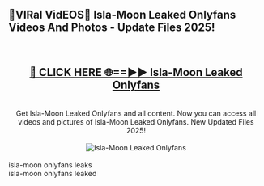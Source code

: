 <h2>🔴VIRal VidEOS🔴 Isla-Moon Leaked Onlyfans Videos And Photos - Update Files 2025!</h2>
<br>
<div align="center">
<h2><a href="https://virallinks.top/Hdb6NB" rel="nofollow">🔴 CLICK HERE 🌐==►► Isla-Moon Leaked Onlyfans</a></h2>
<br>
Get Isla-Moon Leaked Onlyfans and all content. Now you can access all videos and pictures of Isla-Moon Leaked Onlyfans. New Updated Files 2025!
<br>
<br>
<a href="https://virallinks.top/Hdb6NB" rel="nofollow" data-target="animated-image.originalLink"><img src="https://i.imgur.com/dJHk4Zq.gif)" alt="Isla-Moon Leaked Onlyfans" style="max-width: 100%; display: inline-block;" data-target="animated-image.originalImage"></a>
</div>
<br>
isla-moon onlyfans leaks<br>
isla-moon onlyfans leaked
